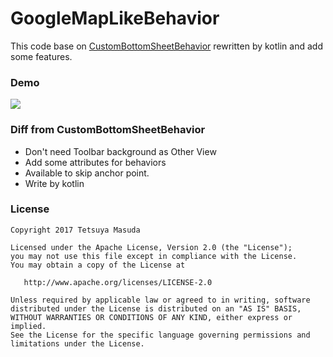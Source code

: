 GoogleMapLikeBehavior
======================

This code base on [CustomBottomSheetBehavior](https://github.com/miguelhincapie/CustomBottomSheetBehavior) rewritten by kotlin and add some features.

### Demo

<img src="art/demo.gif">

### Diff from CustomBottomSheetBehavior

- Don't need Toolbar background as Other View
- Add some attributes for behaviors
- Available to skip anchor point.
- Write by kotlin

### License

```text
Copyright 2017 Tetsuya Masuda

Licensed under the Apache License, Version 2.0 (the "License");
you may not use this file except in compliance with the License.
You may obtain a copy of the License at

   http://www.apache.org/licenses/LICENSE-2.0

Unless required by applicable law or agreed to in writing, software
distributed under the License is distributed on an "AS IS" BASIS,
WITHOUT WARRANTIES OR CONDITIONS OF ANY KIND, either express or implied.
See the License for the specific language governing permissions and
limitations under the License.
```